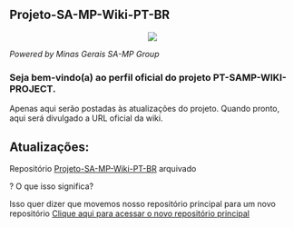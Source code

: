 <!---

                                        .                                      
                          (*,          *##/      &&/ ,*                         
                          /@@(..#     ######    /     %                         
                              *#.   ,########* @/#%@%.                          
                       %@@%/.      ############.,      (@((                     
                         *.      .##############,   %*     %                    
                   #.      *    (################(   (*/                        
                  #. .%&*.    .####################.   *,,,,..                  
                        .    /######################/   , (@%  ,*               
               %  (,.       ##########################.   . .                   
                 *@#..    *############################/                        
            %/      .    %###############################         %#/           
          ,#@*(  ,#    ,##################################*   &  (& *           
               *@*    ######################################   ./.     #        
       ,**@.,       ,########################################,     *@&  *       
      *,%%/  .(    (##########################################(   /  /          
    .       %    .##############################################.        *&&    
     .&%.       /################################################/   %@/.%*&(   
         ,.    ####################################################    @*       
,&#.   (     *######################################################/      .,*%&
    .%&,    ##########################################################   .  &(  
          ,############################################################*  .(    
         ################################################################       
       .##################################################################,     
      /####################################################################(    
     ////////////////////////////////////////////////////////////////////////.  
                     %.@*,%   (,    ,@.  (&.  .@,,%.  (@. .&                    
                       &,    / &,   ..@,/,@    @##(   /.,@ %                    
                       @/   (.  @*  /. % ,@.  .@../,  (,  ,@    
                       libertas quæ sera tamen


  ____       _              __  __   ____      __  __   _                            ____                         _            ____                                
 / ___|     / \            |  \/  | |  _ \    |  \/  | (_)  _ __     __ _   ___     / ___|   ___   _ __    __ _  (_)  ___     / ___|  _ __    ___    _   _   _ __  
 \___ \    / _ \    _____  | |\/| | | |_) |   | |\/| | | | | '_ \   / _` | / __|   | |  _   / _ \ | '__|  / _` | | | / __|   | |  _  | '__|  / _ \  | | | | | '_ \ 
  ___) |  / ___ \  |_____| | |  | | |  __/    | |  | | | | | | | | | (_| | \__ \   | |_| | |  __/ | |    | (_| | | | \__ \   | |_| | | |    | (_) | | |_| | | |_) |
 |____/  /_/   \_\         |_|  |_| |_|       |_|  |_| |_| |_| |_|  \__,_| |___/    \____|  \___| |_|     \__,_| |_| |___/    \____| |_|     \___/   \__,_| | .__/ 
                                                                                                                                                            |_|   
!-->

<p align="center">
<h2>Projeto-SA-MP-Wiki-PT-BR</h2>
</p>
<p align="center">
<img src="https://camo.githubusercontent.com/50c6e559ac083579ed1928c334ff0e4902ac9d16f8e44877aa13f651e9259727/68747470733a2f2f6172726f7a6d757369632e303030776562686f73746170702e636f6d2f6173736574732f696d616765732f69636f6e2e706e67">
</p>
<p><em>Powered by Minas Gerais SA-MP Group</em></p>
<h3>Seja bem-vindo(a) ao perfil oficial do projeto PT-SAMP-WIKI-PROJECT.</h3>
<span>Apenas aqui serão postadas às atualizações do projeto. Quando pronto, aqui será divulgado a URL oficial da wiki.</span>
<br/>
<p align="center">
<h2>Atualizações:</h2>
<p>Repositório <a href="https://github.com/Projeto-SA-MP-Wiki-PT-BR">Projeto-SA-MP-Wiki-PT-BR</a> arquivado</p>
<span>? O que isso significa?</span>
<p>Isso quer dizer que movemos nosso repositório principal para um novo repositório <a href="https://github.com/Projeto-SA-MP-Wiki-PT-BR/Novo_design">Clique aqui para acessar o novo repositório principal</a></p>
</p>
